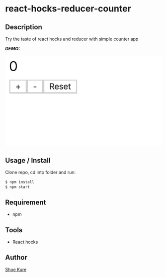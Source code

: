 # react-hocks-reducer-counter

## Description
Try the taste of react hocks and reducer with simple counter app

**_DEMO:_**

<img src="./img/190902hockReducer.jpg">

## Usage / Install

Clone repo, cd into folder and run:

```console
$ npm install
$ npm start
```

## Requirement

- npm

## Tools

- React hocks

## Author

[Shoe Kure](https://github.com/roy1210)